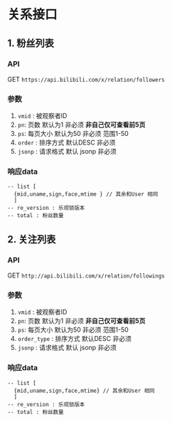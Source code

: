 # 关系接口

## 1. 粉丝列表

### API

GET `https://api.bilibili.com/x/relation/followers`

### 参数

1. `vmid` : 被观察者ID
2. `pn`: 页数 默认为1 非必须 **非自己仅可查看前5页**
3. `ps`: 每页大小 默认为50 非必须 范围1-50
4. `order` : 排序方式 默认DESC 非必须
4. `jsonp` : 请求格式 默认 jsonp 非必须

### 响应data

```shell
-- list [ 
  {mid,uname,sign,face,mtime } // 其余和User 相同
  ]
-- re_version : 乐观锁版本
-- total : 粉丝数量
```

## 2. 关注列表

### API

GET `http://api.bilibili.com/x/relation/followings`

### 参数

1. `vmid` : 被观察者ID
2. `pn`: 页数 默认为1 非必须 **非自己仅可查看前5页**
3. `ps`: 每页大小 默认为50 非必须 范围1-50
4. `order_type` : 排序方式 默认DESC 非必须
4. `jsonp` : 请求格式 默认 jsonp 非必须

### 响应data

```shell
-- list [ 
  {mid,uname,sign,face,mtime} // 其余和User 相同
  ]
-- re_version : 乐观锁版本
-- total : 粉丝数量
```

